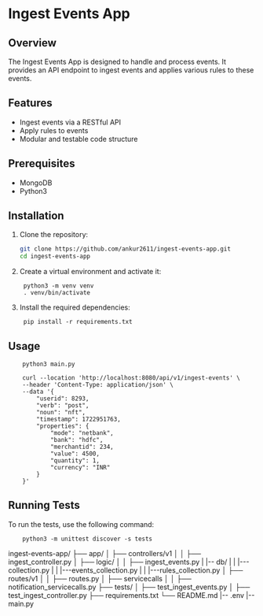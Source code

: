 # Ingest Events App

## Overview

The Ingest Events App is designed to handle and process events. It provides an API endpoint to ingest events and applies various rules to these events.

## Features

- Ingest events via a RESTful API
- Apply rules to events
- Modular and testable code structure

## Prerequisites
- MongoDB
- Python3

## Installation

1. Clone the repository:

   ```sh
   git clone https://github.com/ankur2611/ingest-events-app.git
   cd ingest-events-app
2. Create a virtual environment and activate it:

        python3 -m venv venv
        . venv/bin/activate

3. Install the required dependencies:

        pip install -r requirements.txt


## Usage
        python3 main.py

        curl --location 'http://localhost:8080/api/v1/ingest-events' \
        --header 'Content-Type: application/json' \
        --data '{
            "userid": 8293,
            "verb": "post",
            "noun": "nft",
            "timestamp": 1722951763,
            "properties": {
                "mode": "netbank",
                "bank": "hdfc",
                "merchantid": 234,
                "value": 4500,
                "quantity": 1,
                "currency": "INR"
            }
        }'

## Running Tests

To run the tests, use the following command:

        python3 -m unittest discover -s tests


ingest-events-app/
├── app/
│   ├── controllers/v1
│   │   ├── ingest_controller.py
│   ├── logic/
│   │   ├── ingest_events.py
|   |-- db/
|   |   |---collection.py
|   |   |---events_collection.py
|   |   |---rules_collection.py
│   ├── routes/v1
│   │   ├── routes.py
│   ├── servicecalls
│   │   ├── notification_servicecalls.py
├── tests/
│   ├── test_ingest_events.py
│   ├── test_ingest_controller.py
├── requirements.txt
└── README.md
|-- .env
|-- main.py

